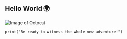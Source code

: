 ## Hello World 🌍

![Image of Octocat](https://github.githubassets.com/images/modules/signup/launch_codes/launch-codes-mona-fallback@1x.jpg)

```
print("Be ready to witness the whole new adventure!")
```
